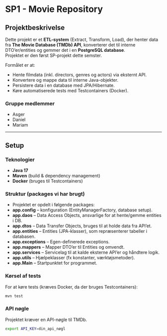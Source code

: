 # SP1 - Movie Repository

## Projektbeskrivelse
Dette projekt er et **ETL-system** (Extract, Transform, Load), der henter data fra **The Movie Database (TMDb) API**, konverterer det til interne DTO’er/entities og gemmer det i en **PostgreSQL database**.  
Projektet er den først SP-projekt dette semster.

Formålet er at:
- Hente filmdata (inkl. directors, genres og actors) via eksternt API.
- Konvertere og mappe data til interne Java-objekter.
- Persistere data i en database med JPA/Hibernate.
- Køre automatiserede tests med Testcontainers (Docker).

### Gruppe medlemmer
- Asger
- Daniel
- Mariam

---

## Setup

### Teknologier 
- **Java 17**
- **Maven** (build & dependency management)
- **Docker** (bruges til Testcontainers)


### Struktur (packages vi har brugt)
- Projektet er opdelt i følgende packages:
- **app.config** – konfiguration (EntityManagerFactory, database setup).
- **app.daos** – Data Access Objects, ansvarlige for at hente/gemme entities i DB.
- **app.dtos** – Data Transfer Objects, bruges til at holde data fra API’et.
- **app.entities** – Entities (JPA-klasser), som repræsenterer tabeller i databasen.
- **app.exceptions** – Egen-definerede exceptions.
- **app.mappers** – Mapper DTO’er til Entities og omvendt.
- **app.services** – Servicelag til at kalde eksterne API’er og håndtere logik.
- **app.utils** – Hjælpeklasser (fx konstanter, værktøjsmetoder).
- **app.Main** – Startpunktet for programmet.

### Kørsel af tests
For at køre tests (kræves Docker, da der bruges Testcontainers):
```java
mvn test
```

### API nøgle
Projektet kræver en API-nøgle til TMDb.
  ```bash
  export API_KEY=din_api_nøgl
```

